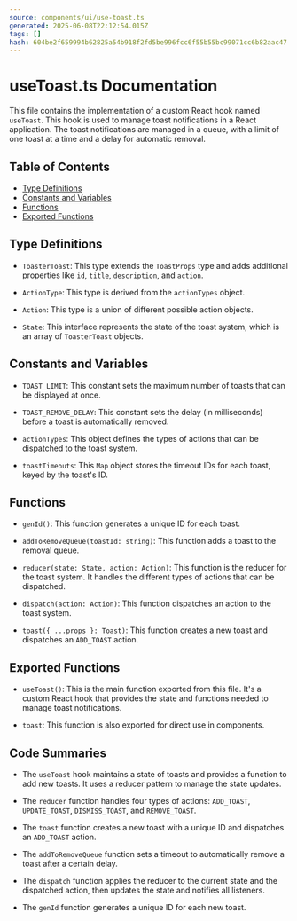 ```yaml
---
source: components/ui/use-toast.ts
generated: 2025-06-08T22:12:54.015Z
tags: []
hash: 604be2f659994b62825a54b918f2fd5be996fcc6f55b55bc99071cc6b82aac47
---
```


# useToast.ts Documentation

This file contains the implementation of a custom React hook named `useToast`. This hook is used to manage toast notifications in a React application. The toast notifications are managed in a queue, with a limit of one toast at a time and a delay for automatic removal.

## Table of Contents

- [Type Definitions](#type-definitions)
- [Constants and Variables](#constants-and-variables)
- [Functions](#functions)
- [Exported Functions](#exported-functions)

## Type Definitions

- `ToasterToast`: This type extends the `ToastProps` type and adds additional properties like `id`, `title`, `description`, and `action`.

- `ActionType`: This type is derived from the `actionTypes` object.

- `Action`: This type is a union of different possible action objects.

- `State`: This interface represents the state of the toast system, which is an array of `ToasterToast` objects.

## Constants and Variables

- `TOAST_LIMIT`: This constant sets the maximum number of toasts that can be displayed at once.

- `TOAST_REMOVE_DELAY`: This constant sets the delay (in milliseconds) before a toast is automatically removed.

- `actionTypes`: This object defines the types of actions that can be dispatched to the toast system.

- `toastTimeouts`: This `Map` object stores the timeout IDs for each toast, keyed by the toast's ID.

## Functions

- `genId()`: This function generates a unique ID for each toast.

- `addToRemoveQueue(toastId: string)`: This function adds a toast to the removal queue.

- `reducer(state: State, action: Action)`: This function is the reducer for the toast system. It handles the different types of actions that can be dispatched.

- `dispatch(action: Action)`: This function dispatches an action to the toast system.

- `toast({ ...props }: Toast)`: This function creates a new toast and dispatches an `ADD_TOAST` action.

## Exported Functions

- `useToast()`: This is the main function exported from this file. It's a custom React hook that provides the state and functions needed to manage toast notifications.

- `toast`: This function is also exported for direct use in components.

## Code Summaries

- The `useToast` hook maintains a state of toasts and provides a function to add new toasts. It uses a reducer pattern to manage the state updates.

- The `reducer` function handles four types of actions: `ADD_TOAST`, `UPDATE_TOAST`, `DISMISS_TOAST`, and `REMOVE_TOAST`.

- The `toast` function creates a new toast with a unique ID and dispatches an `ADD_TOAST` action.

- The `addToRemoveQueue` function sets a timeout to automatically remove a toast after a certain delay.

- The `dispatch` function applies the reducer to the current state and the dispatched action, then updates the state and notifies all listeners.

- The `genId` function generates a unique ID for each new toast.